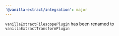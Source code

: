 ```yaml
---
'@vanilla-extract/integration': major
---
```


`vanillaExtractFilescopePlugin` has been renamed to `vanillaExtractTransformPlugin`
